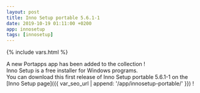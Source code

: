 ```yaml
---
layout: post
title: Inno Setup portable 5.6.1-1
date: 2019-10-19 01:11:00 +0200
app: innosetup
tags: [innosetup]
---
```

{% include vars.html %}

A new Portapps app has been added to the collection !<br />
Inno Setup is a free installer for Windows programs.<br />
You can download this first release of Inno Setup portable 5.6.1-1 on the [Inno Setup page]({{ var_seo_url | append: '/app/innosetup-portable/' }}) !